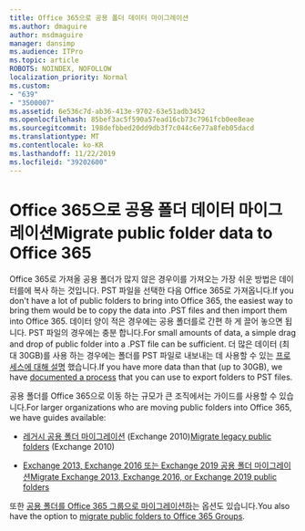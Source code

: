 ```yaml
---
title: Office 365으로 공용 폴더 데이터 마이그레이션
ms.author: dmaguire
author: msdmaguire
manager: dansimp
ms.audience: ITPro
ms.topic: article
ROBOTS: NOINDEX, NOFOLLOW
localization_priority: Normal
ms.custom:
- "639"
- "3500007"
ms.assetid: 6e536c7d-ab36-413e-9702-63e51adb3452
ms.openlocfilehash: 85bef3ac5f590a57ead16cb73c7961fcb0ee8eae
ms.sourcegitcommit: 198defbbed20dd9db3f7c044c6e77a8feb05dacd
ms.translationtype: MT
ms.contentlocale: ko-KR
ms.lasthandoff: 11/22/2019
ms.locfileid: "39202600"
---
```

# <a name="migrate-public-folder-data-to-office-365"></a><span data-ttu-id="1b34d-102">Office 365으로 공용 폴더 데이터 마이그레이션</span><span class="sxs-lookup"><span data-stu-id="1b34d-102">Migrate public folder data to Office 365</span></span>

<span data-ttu-id="1b34d-103">Office 365로 가져올 공용 폴더가 많지 않은 경우이를 가져오는 가장 쉬운 방법은 데이터를에 복사 하는 것입니다. PST 파일을 선택한 다음 Office 365로 가져옵니다.</span><span class="sxs-lookup"><span data-stu-id="1b34d-103">If you don't have a lot of public folders to bring into Office 365, the easiest way to bring them would be to copy the data into .PST files and then import them into Office 365.</span></span> <span data-ttu-id="1b34d-104">데이터 양이 적은 경우에는 공용 폴더를로 간편 하 게 끌어 놓으면 됩니다. PST 파일의 경우에는 충분 합니다.</span><span class="sxs-lookup"><span data-stu-id="1b34d-104">For small amounts of data, a simple drag and drop of public folder into a .PST file can be sufficient.</span></span> <span data-ttu-id="1b34d-105">더 많은 데이터 (최대 30GB)를 사용 하는 경우에는 폴더를 PST 파일로 내보내는 데 사용할 수 있는 [프로세스에 대해 설명](https://technet.microsoft.com/library/dn874017%28v=exchg.150%29.aspx) 했습니다.</span><span class="sxs-lookup"><span data-stu-id="1b34d-105">If you have more data than that (up to 30GB), we have [documented a process](https://technet.microsoft.com/library/dn874017%28v=exchg.150%29.aspx) that you can use to export folders to PST files.</span></span>
  
<span data-ttu-id="1b34d-106">공용 폴더를 Office 365으로 이동 하는 규모가 큰 조직에서는 가이드를 사용할 수 있습니다.</span><span class="sxs-lookup"><span data-stu-id="1b34d-106">For larger organizations who are moving public folders into Office 365, we have guides available:</span></span>
  
- <span data-ttu-id="1b34d-107">[레거시 공용 폴더 마이그레이션](https://docs.microsoft.com/exchange/collaboration-exo/public-folders/batch-migration-of-legacy-public-folders) (Exchange 2010)</span><span class="sxs-lookup"><span data-stu-id="1b34d-107">[Migrate legacy public folders](https://docs.microsoft.com/exchange/collaboration-exo/public-folders/batch-migration-of-legacy-public-folders) (Exchange 2010)</span></span>

- [<span data-ttu-id="1b34d-108">Exchange 2013, Exchange 2016 또는 Exchange 2019 공용 폴더 마이그레이션</span><span class="sxs-lookup"><span data-stu-id="1b34d-108">Migrate Exchange 2013, Exchange 2016, or Exchange 2019 public folders</span></span>](https://docs.microsoft.com/Exchange/collaboration/public-folders/migrate-to-exchange-online)

<span data-ttu-id="1b34d-109">또한 [공용 폴더를 Office 365 그룹으로 마이그레이션하](https://docs.microsoft.com/Exchange/collaboration/public-folders/migrate-to-office-365-groups)는 옵션도 있습니다.</span><span class="sxs-lookup"><span data-stu-id="1b34d-109">You also have the option to [migrate public folders to Office 365 Groups](https://docs.microsoft.com/Exchange/collaboration/public-folders/migrate-to-office-365-groups).</span></span>
  